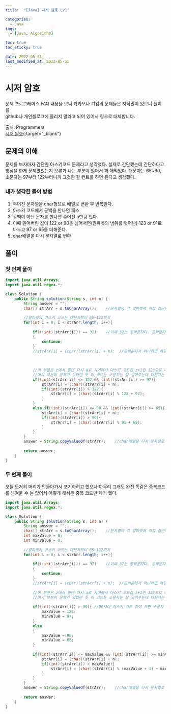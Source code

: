 ```yaml
---
title:  "[Java] 시저 암호 Lv1" 

categories:
  - Java
tags:
  - [Java, Algorithm]

toc: true
toc_sticky: true

date: 2022-05-31
last_modified_at: 2022-05-31
---
```



# 시저 암호

문제 프로그래머스 FAQ 내용을 보니 카카오나 기업의 문제들은 저작권이 있으니 풀이를<br>
github나 개인블로그에 올리지 말라고 되어 있어서 링크로 대체합니다.

출처: Programmers <br>
[시저 암호](https://programmers.co.kr/learn/courses/30/lessons/12926){:target="_blank"}  




## 문제의 이해
문제를 보자마자 간단한 아스키코드 문제라고 생각했다. 실제로 간단했는데
간단하다고 방심을 한게 문제였었는지 오류가 나는 부분이 있어서 꽤 애먹었다.
대문자는 65~90, 소문자는 97부터 122부터니까 그것만 잘 컨트롤 하면 된다고 생각했다.



### 내가 생각한 풀이 방법
1. 주어진 문자열을 char형으로 배열로 변환 후 반복한다.
2. 아스키 코드에서 공백을 만나면 패스
3. 공백이 아닌 문자를 만나면 주어진 n만큼 민다.
4. 이때 밀어버린 값이 122 or 90을 넘어서면(알파벳의 범위를 벗어난) 123 or 91로 나누고 97 or 65를 더해준다.
5. char배열을 다시 문자열로 변환


## 풀이
### 첫 번째 풀이


```java
import java.util.Arrays;
import java.util.regex.*;

class Solution {
    public String solution(String s, int n) {
        String answer = "";
        char[] strArr = s.toCharArray();    //문자열의 각 알파벳에 직접 접근하기 위해서 문자열을 char 배열로 변환
        
        //알파벳의 아스키 코드는 대문자부터 65~122까지
        for(int i = 0; i < strArr.length; i++){
            
            if(((int)(strArr[i])) == 32)    //이때 32는 공백문자다. 공백문자를 만나면 패스~
            {
                continue;
            }
            //strArr[i] = (char)(strArr[i] + n);  //공백문자가 아니라면 해당 문자에 주어진 n을 더한다.
            
            
            
            //이 부분은 z에서 밀면 다시 a로 가야해서 아스키 코드값 z+1인 123으로 나누고 +97을 해서 a로 오게 만든다.
            //여기 부분이 문제가 있었던 듯 이 코드는 소문자는 잘 밀어주는데 대문자는 제대로 밀지 못함.
            if((int)(strArr[i]) <= 122 && (int)(strArr[i]) >= 97){     
                strArr[i] = (char)(strArr[i] + n);
                if((int)(strArr[i]) > 122){
                    strArr[i] = (char)(strArr[i] % 123 + 97);
                }
            }
            else if((int)(strArr[i]) <= 90 && (int)(strArr[i]) >= 65){   
                strArr[i] = (char)(strArr[i] + n);
                if((int)(strArr[i]) > 90){
                    strArr[i] = (char)(strArr[i] % 91 + 65);
                }
            }
        }
        answer = String.copyValueOf(strArr);    //char배열을 다시 문자열로 변환
        
        return answer;
    }
}
```

### 두 번째 풀이
오늘 도저히 머리가 안돌아가서 포기하려고 했으나
아무리 그래도 완전 똑같은 중복코드를 남겨둘 수 는 없어서 어떻게 해서든 중복 코드만 제거 했다.
```java
import java.util.Arrays;
import java.util.regex.*;

class Solution {
    public String solution(String s, int n) {
        String answer = "";
        char[] strArr = s.toCharArray();    //문자열의 각 알파벳에 직접 접근하기 위해서 문자열을 char 배열로 변환
        int maxValue = 0;
        int minValue = 0;
        
        //알파벳의 아스키 코드는 대문자부터 65~122까지
        for(int i = 0; i < strArr.length; i++){
            
            if(((int)(strArr[i])) == 32)    //이때 32는 공백문자다. 공백문자를 만나면 패스~
            {
                continue;
            }
            //strArr[i] = (char)(strArr[i] + n);  //공백문자가 아니라면 해당 문자에 주어진 n을 더한다.
            
            //이 부분은 z에서 밀면 다시 a로 가야해서 아스키 코드값 z+1인 123으로 나누고 +97을 해서 a로 오게 만든다.
            //여기 부분이 문제가 있었던 듯 이 코드는 소문자는 잘 밀어주는데 대문자는 제대로 밀지 못함.
            
            if((int)(strArr[i]) > 90){ //90보다 아스키 코드 값이 크면 소문자
                maxValue = 122;
                minValue = 97;
            }
            else
            {
                maxValue = 90;
                minValue = 65;
            }
            
            if((int)(strArr[i]) <= maxValue && (int)(strArr[i]) >= minValue){
                strArr[i] = (char)(strArr[i] + n);
                if((int)(strArr[i]) > maxValue){
                    strArr[i] = (char)(strArr[i] % (maxValue + 1) + minValue);
                }
            }
        }
        answer = String.copyValueOf(strArr);    //char배열을 다시 문자열로 변환
        
        return answer;
    }
}
``` 

<br>



<!-- [맨 위](#){: .btn .btn--primary }{: .align-right} 스크롤시 자동으로 up to 화살표가 나오므로 삭제 -->
